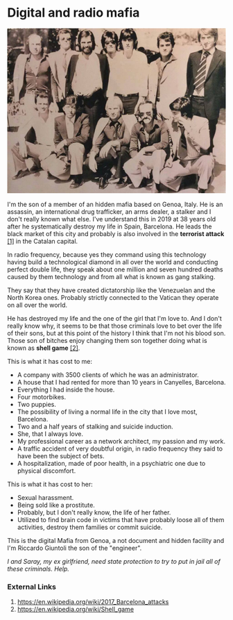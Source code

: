 # Digital and radio mafia

![Family](Images/10352952_10205897989471445_8337968466635029883_n.jpg)

I'm the son of a member of an hidden mafia based on Genoa, Italy. He is an assassin, an international drug trafficker, an arms dealer, a stalker and I don't really known what else. I've understand this in 2019 at 38 years old after he systematically destroy my life in Spain, Barcelona. He leads the black market of this city and probably is also involved in the **terrorist attack** [[1]](https://en.wikipedia.org/wiki/2017_Barcelona_attacks) in the Catalan capital.

In radio frequency, because yes they command using this technology having build a technological diamond in all over the world and conducting perfect double life, they speak about one million and seven hundred deaths caused by them technology and from all what is known as gang stalking. 

They say that they have created dictatorship like the Venezuelan and the North Korea ones. Probably strictly connected to the Vatican they operate on all over the world.

He has destroyed my life and the one of the girl that I'm love to. And I don't really know why, it seems to be that those criminals love to bet over the life of their sons, but at this point of the history I think that I'm not his blood son. Those son of bitches enjoy changing them son together doing what is known as **shell game** [[2]](https://en.wikipedia.org/wiki/Shell_game).

This is what it has cost to me:

-  A company with 3500 clients of which he was an administrator.
- A house that I had rented for more than 10 years in Canyelles, Barcelona.
- Everything I had inside the house.
- Four motorbikes.
- Two puppies.
- The possibility of living a normal life in the city that I love most, Barcelona.
- Two and a half years of stalking and suicide induction.
- She, that I always love.
- My professional career as a network architect, my passion and my work.
- A traffic accident of very doubtful origin, in radio frequency they said to have been the subject of bets.
- A hospitalization, made of poor health, in a psychiatric one due to physical discomfort.

This is what it has cost to her:

- Sexual harassment.
- Being sold like a prostitute.
- Probably, but I don't really know, the life of her father.
-  Utilized to find brain code in victims that have probably loose all of them activities, destroy them families or commit suicide.

This is the digital Mafia from Genoa, a not document and hidden facility and I'm Riccardo Giuntoli the son of the "engineer".

*I and Saray, my ex girlfriend, need state protection to try to put in jail all of these criminals. Help.*

### External Links

1. https://en.wikipedia.org/wiki/2017_Barcelona_attacks
2. https://en.wikipedia.org/wiki/Shell_game